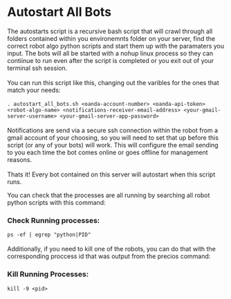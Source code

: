 # Autostart All Bots  

The autostarts script is a recursive bash script that will crawl through all folders contained within you environemnts folder on your server, find the correct robot algo python scripts and start them up with the paramaters you input.  The bots will all be started with a nohup linux process so they can contiinue to run even after the script is completed or you exit out of your terminal ssh session.   
\
You can run this script like this, changing out the varibles for the ones that match your needs:   
\
```. autostart_all_bots.sh <oanda-account-number> <oanda-api-token> <robot-algo-name> <notifications-receiver-email-address> <your-gmail-server-username> <your-gmail-server-app-password>```   
\
Notifications are send via a secure ssh connection within the robot from a gmail account of your choosing, so you will need to set that up before this script (or any of your bots) will work.  This will configure the email sending to you each time the bot comes online or goes offline for management reasons.   
\
Thats it! Every bot contained on this server will autostart when this script runs.   

You can check that the processes are all running by searching all robot python scripts with this command:   

### Check Running processes:
```ps -ef | egrep "python|PID"```   
\
Additionally, if you need to kill one of the robots, you can do that with the corresponding proccess id that was output from the precios command:    

### Kill Running Processes:   
```kill -9 <pid>```


